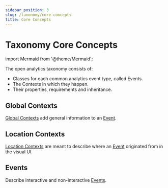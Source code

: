 ```yaml
---
sidebar_position: 3
slug: /taxonomy/core-concepts
title: Core Concepts
---
```


# Taxonomy Core Concepts

import Mermaid from '@theme/Mermaid';

The open analytics taxonomy consists of:
* Classes for each common analytics event type, called Events.
* The Contexts in which they happen.
* Their properties, requirements and inheritance.

## Global Contexts
[Global Contexts](/taxonomy/global-contexts/) add general information to an [Event](/taxonomy/events/). 

## Location Contexts
[Location Contexts](/taxonomy/location-contexts/) are meant to describe where an [Event](/taxonomy/events/) originated from in the visual UI. 

## Events
Describe interactive and non-interactive [Events](/taxonomy/events/).